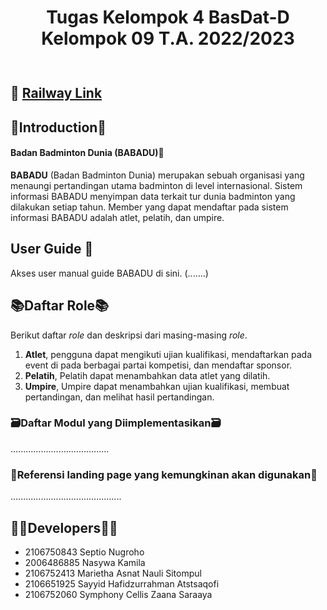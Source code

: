 <div align="center" style="padding-bottom: 10px">
<h1>Tugas Kelompok 4 BasDat-D Kelompok 09 T.A. 2022/2023</h1>
</div>

## :rocket: [Railway Link](...)

## 📲Introduction📲
#### Badan Badminton Dunia (BABADU)🏸
**BABADU** (Badan Badminton Dunia) merupakan sebuah organisasi yang menaungi pertandingan utama badminton di level internasional. Sistem informasi BABADU menyimpan data terkait tur dunia badminton yang dilakukan setiap tahun. Member yang dapat mendaftar pada sistem informasi BABADU adalah atlet, pelatih, dan umpire.

## User Guide 📖
Akses user manual guide BABADU di sini. (.......)

## 📚Daftar Role📚
Berikut daftar *role* dan deskripsi dari masing-masing *role*.
1. **Atlet**, pengguna dapat mengikuti ujian kualifikasi, mendaftarkan pada event di pada berbagai partai kompetisi, dan mendaftar sponsor.
2. **Pelatih**, Pelatih dapat menambahkan data atlet yang dilatih.
3. **Umpire**, Umpire dapat menambahkan ujian kualifikasi, membuat pertandingan, dan melihat hasil pertandingan.

### 🗃️Daftar Modul yang Diimplementasikan🗃️
.......................................

### 🥺Referensi landing page yang kemungkinan akan digunakan🥺
............................................


## 👩‍💻Developers👩‍💻
* 2106750843 Septio Nugroho
* 2006486885 Nasywa Kamila
* 2106752413 Marietha Asnat Nauli Sitompul
* 2106651925 Sayyid Hafidzurrahman Atstsaqofi
* 2106752060 Symphony Cellis Zaana Saraaya

